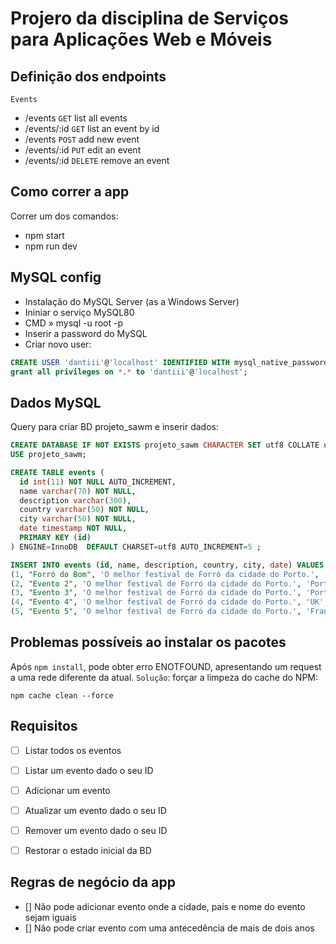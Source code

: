 # Projero da disciplina de Serviços para Aplicações Web e Móveis


## Definição dos endpoints


`Events`
- /events           `GET` list all events
- /events/:id       `GET` list an event by id
- /events           `POST` add new event
- /events/:id       `PUT` edit an event
- /events/:id       `DELETE` remove an event


## Como correr a app


Correr um dos comandos:
- npm start
- npm run dev


## MySQL config


- Instalação do MySQL Server (as a Windows Server)
- Ininiar o serviço MySQL80
- CMD » mysql -u root -p
- Inserir a password do MySQL
- Criar novo user:
```sql
CREATE USER 'dantiii'@'localhost' IDENTIFIED WITH mysql_native_password BY 'xpto';
grant all privileges on *.* to 'dantiii'@'localhost';
```


## Dados MySQL


Query para criar BD projeto_sawm e inserir dados:
```sql
CREATE DATABASE IF NOT EXISTS projeto_sawm CHARACTER SET utf8 COLLATE utf8_general_ci;
USE projeto_sawm;

CREATE TABLE events (
  id int(11) NOT NULL AUTO_INCREMENT,
  name varchar(70) NOT NULL,
  description varchar(300),
  country varchar(50) NOT NULL,
  city varchar(50) NOT NULL,
  date timestamp NOT NULL,
  PRIMARY KEY (id)
) ENGINE=InnoDB  DEFAULT CHARSET=utf8 AUTO_INCREMENT=5 ;

INSERT INTO events (id, name, description, country, city, date) VALUES
(1, "Forró do Bom", 'O melhor festival de Forró da cidade do Porto.', 'Portugal', 'Lisboa', '2022-06-27'),
(2, "Evento 2", 'O melhor festival de Forró da cidade do Porto.', 'Portugal', 'Lisboa', '2022-08-11'),
(3, "Evento 3", 'O melhor festival de Forró da cidade do Porto.', 'Portugal', 'Porto', '2022-08-15'),
(4, "Evento 4", 'O melhor festival de Forró da cidade do Porto.', 'UK', 'London', '2022-09-10'),
(5, "Evento 5", 'O melhor festival de Forró da cidade do Porto.', 'France', 'Paris', '2022-11-20');
```


## Problemas possíveis ao instalar os pacotes

Após `npm install`, pode obter erro ENOTFOUND, apresentando um request a uma rede diferente da atual.
`Solução`: forçar a limpeza do cache do NPM:
```
npm cache clean --force
```


## Requisitos

- [ ] Listar todos os eventos
- [ ] Listar um evento dado o seu ID
- [ ] Adicionar um evento
- [ ] Atualizar um evento dado o seu ID
- [ ] Remover um evento dado o seu ID
- [ ] Restorar o estado inicial da BD


## Regras de negócio da app


- [] Não pode adicionar evento onde a cidade, país e nome do evento sejam iguais
- [] Não pode criar evento com uma antecedência de mais de dois anos
